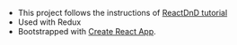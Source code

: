 * This project follows the instructions of [ReactDnD tutorial](http://react-dnd.github.io/react-dnd/docs-tutorial.html)
* Used with Redux
* Bootstrapped with [Create React App](https://github.com/facebookincubator/create-react-app).
